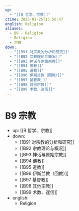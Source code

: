 ```yaml
---
up:
  - "[[B 哲学、宗教]]"
ctime: 2025-01-25T15:50:47
english: Religion
aliases:
  - B9 - Religion
  - Religion
  - 宗教
down:
  - "[[B91 对宗教的分析和研究]]"
  - "[[B92 宗教理论与概况]]"
  - "[[B93 神话与原始宗教]]"
  - "[[B94 佛教]]"
  - "[[B95 道教]]"
  - "[[B96 伊斯兰教（回教）]]"
  - "[[B97 基督教]]"
  - "[[B98 其他宗教]]"
  - "[[B99 术数、迷信]]"
---
```


# B9 宗教

- up: [[B 哲学、宗教]]
- down:
	- [[B91 对宗教的分析和研究]]
	- [[B92 宗教理论与概况]]
	- [[B93 神话与原始宗教]]
	- [[B94 佛教]]
	- [[B95 道教]]
	- [[B96 伊斯兰教（回教）]]
	- [[B97 基督教]]
	- [[B98 其他宗教]]
	- [[B99 术数、迷信]]
- english:
	- Religion
